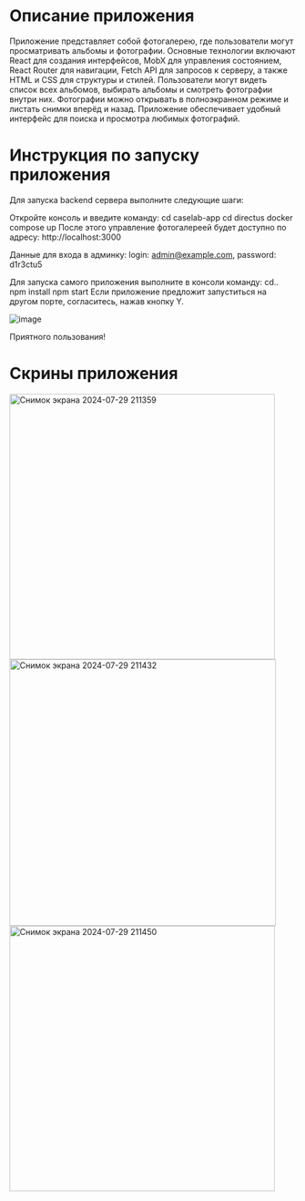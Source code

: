 # Описание приложения

Приложение представляет собой фотогалерею, где пользователи могут просматривать альбомы и фотографии. Основные технологии включают React для создания интерфейсов, MobX для управления состоянием, React Router для навигации, Fetch API для запросов к серверу, а также HTML и CSS для структуры и стилей. Пользователи могут видеть список всех альбомов, выбирать альбомы и смотреть фотографии внутри них. Фотографии можно открывать в полноэкранном режиме и листать снимки вперёд и назад. Приложение обеспечивает удобный интерфейс для поиска и просмотра любимых фотографий.

# Инструкция по запуску приложения

Для запуска backend сервера выполните следующие шаги:

Откройте консоль и введите команду:
cd caselab-app
cd directus
docker compose up
После этого управление фотогалереей будет доступно по адресу:
http://localhost:3000

Данные для входа в админку: login: admin@example.com, password: d1r3ctu5

Для запуска самого приложения выполните в консоли команду:
cd..
npm install
npm start
Если приложение предложит запуститься на другом порте, согласитесь, нажав кнопку Y.

![image](https://github.com/user-attachments/assets/97f46332-21a6-4f39-ac9b-35b2885c876c)

Приятного пользования!

# Скрины приложения

<img width="466" alt="Снимок экрана 2024-07-29 211359" src="https://github.com/user-attachments/assets/f32d345a-6171-44f4-8998-df449f04b9b8">
<img width="468" alt="Снимок экрана 2024-07-29 211432" src="https://github.com/user-attachments/assets/b1f4a889-ada7-410c-a293-34ef44823c31">
<img width="466" alt="Снимок экрана 2024-07-29 211450" src="https://github.com/user-attachments/assets/c3b1aa58-a07f-49f6-b11d-ae8347ac0e69">



